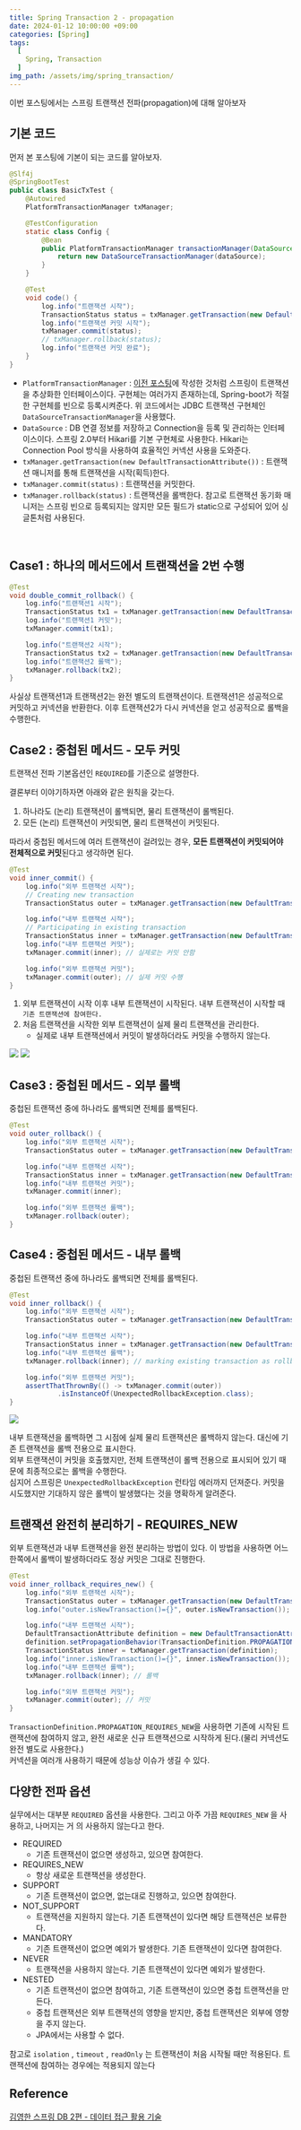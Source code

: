 ```yaml
---
title: Spring Transaction 2 - propagation
date: 2024-01-12 10:00:00 +09:00
categories: [Spring]
tags:
  [
    Spring, Transaction
  ]
img_path: /assets/img/spring_transaction/
---
```


이번 포스팅에서는 스프링 트랜잭션 전파(propagation)에 대해 알아보자

## 기본 코드
먼저 본 포스팅에 기본이 되는 코드를 알아보자.

```java
@Slf4j
@SpringBootTest
public class BasicTxTest {
    @Autowired
    PlatformTransactionManager txManager;

    @TestConfiguration
    static class Config {
        @Bean
        public PlatformTransactionManager transactionManager(DataSource dataSource) {
            return new DataSourceTransactionManager(dataSource);
        }
    }

    @Test
    void code() {
        log.info("트랜잭션 시작");
        TransactionStatus status = txManager.getTransaction(new DefaultTransactionAttribute());
        log.info("트랜잭션 커밋 시작");
        txManager.commit(status);
        // txManager.rollback(status);
        log.info("트랜잭션 커밋 완료");
    }
}
```

- `PlatformTransactionManager` : [이전 포스팅](https://redcarrot1.github.io/posts/Spring_Transaction_1/)에 작성한 것처럼 스프링이 트랜잭션을 추상화한 인터페이스이다. 구현체는 여러가지 존재하는데, Spring-boot가 적절한 구현체를 빈으로 등록시켜준다. 위 코드에서는 JDBC 트랜잭션 구현체인 `DataSourceTransactionManager`을 사용했다.
- `DataSource` : DB 연결 정보를 저장하고 Connection을 등록 및 관리하는 인터페이스이다. 스프링 2.0부터 Hikari를 기본 구현체로 사용한다. Hikari는 Connection Pool 방식을 사용하여 효율적인 커넥션 사용을 도와준다.
- `txManager.getTransaction(new DefaultTransactionAttribute())` : 트랜잭션 매니저를 통해 트랜잭션을 시작(획득)한다.
- `txManager.commit(status)` : 트랜잭션을 커밋한다.
- `txManager.rollback(status)` : 트랜잭션을 롤백한다.
참고로 트랜잭션 동기화 매니저는 스프링 빈으로 등록되지는 않지만 모든 필드가 static으로 구성되어 있어 싱글톤처럼 사용된다.

<br>

## Case1 : 하나의 메서드에서 트랜잭션을 2번 수행
```java
@Test
void double_commit_rollback() {
    log.info("트랜잭션1 시작");
    TransactionStatus tx1 = txManager.getTransaction(new DefaultTransactionAttribute());
    log.info("트랜잭션1 커밋");
    txManager.commit(tx1);

    log.info("트랜잭션2 시작");
    TransactionStatus tx2 = txManager.getTransaction(new DefaultTransactionAttribute());
    log.info("트랜잭션2 롤백");
    txManager.rollback(tx2);
}
```
사실상 트랜잭션1과 트랜잭션2는 완전 별도의 트랜잭션이다. 트랜잭션1은 성공적으로 커밋하고 커넥션을 반환한다. 이후 트랜잭션2가 다시 커넥션을 얻고 성공적으로 롤백을 수행한다.

## Case2 : 중첩된 메서드 - 모두 커밋
트랜잭션 전파 기본옵션인 `REQUIRED`를 기준으로 설명한다.<br>

결론부터 이야기하자면 아래와 같은 원칙을 갖는다.
1. 하나라도 (논리) 트랜잭션이 롤백되면, 물리 트랜잭션이 롤백된다.
2. 모든 (논리) 트랜잭션이 커밋되면, 물리 트랜잭션이 커밋된다.

따라서 중첩된 메서드에 여러 트랜잭션이 걸려있는 경우, **모든 트랜잭션이 커밋되어야 전체적으로 커밋**된다고 생각하면 된다.

```java
@Test
void inner_commit() {
    log.info("외부 트랜잭션 시작");
    // Creating new transaction
    TransactionStatus outer = txManager.getTransaction(new DefaultTransactionAttribute());

    log.info("내부 트랜잭션 시작");
    // Participating in existing transaction
    TransactionStatus inner = txManager.getTransaction(new DefaultTransactionAttribute());
    log.info("내부 트랜잭션 커밋");
    txManager.commit(inner); // 실제로는 커밋 안함

    log.info("외부 트랜잭션 커밋");
    txManager.commit(outer); // 실제 커밋 수행
}
```

1. 외부 트랜잭션이 시작 이후 내부 트랜잭션이 시작된다. 내부 트랜잭션이 시작할 때 `기존 트랜잭션에 참여한다.`
2. 처음 트랜잭션을 시작한 외부 트랜잭션이 실제 물리 트랜잭션을 관리한다.
    - 실제로 내부 트랜잭션에서 커밋이 발생하더라도 커밋을 수행하지 않는다.

![](4.png)
![](5.png)


## Case3 : 중첩된 메서드 - 외부 롤백
중첩된 트랜잭션 중에 하나라도 롤백되면 전체를 롤백된다.
```java
@Test
void outer_rollback() {
    log.info("외부 트랜잭션 시작");
    TransactionStatus outer = txManager.getTransaction(new DefaultTransactionAttribute());

    log.info("내부 트랜잭션 시작");
    TransactionStatus inner = txManager.getTransaction(new DefaultTransactionAttribute());
    log.info("내부 트랜잭션 커밋");
    txManager.commit(inner);

    log.info("외부 트랜잭션 롤백");
    txManager.rollback(outer);
}
```

## Case4 : 중첩된 메서드 - 내부 롤백
중첩된 트랜잭션 중에 하나라도 롤백되면 전체를 롤백된다.
```java
@Test
void inner_rollback() {
    log.info("외부 트랜잭션 시작");
    TransactionStatus outer = txManager.getTransaction(new DefaultTransactionAttribute());

    log.info("내부 트랜잭션 시작");
    TransactionStatus inner = txManager.getTransaction(new DefaultTransactionAttribute());
    log.info("내부 트랜잭션 롤백");
    txManager.rollback(inner); // marking existing transaction as rollback-only

    log.info("외부 트랜잭션 커밋");
    assertThatThrownBy(() -> txManager.commit(outer))
            .isInstanceOf(UnexpectedRollbackException.class);
}
```

![](6.png)

내부 트랜잭션을 롤백하면 그 시점에 실제 물리 트랜잭션은 롤백하지 않는다. 대신에 기존 트랜잭션을 롤백 전용으로 표시한다.<br>
외부 트랜잭션이 커밋을 호출했지만, 전체 트랜잭션이 롤백 전용으로 표시되어 있기 때문에 최종적으로는 롤백을 수행한다.<br>
심지어 스프링은 `UnexpectedRollbackException` 런타임 에러까지 던져준다. 커밋을 시도했지만 기대하지 않은 롤백이 발생했다는 것을 명확하게 알려준다.


## 트랜잭션 완전히 분리하기 - REQUIRES_NEW
외부 트랜잭션과 내부 트랜잭션을 완전 분리하는 방법이 있다. 이 방법을 사용하면 어느 한쪽에서 롤백이 발생하더라도 정상 커밋은 그대로 진행한다.
```java
@Test
void inner_rollback_requires_new() {
    log.info("외부 트랜잭션 시작");
    TransactionStatus outer = txManager.getTransaction(new DefaultTransactionAttribute());
    log.info("outer.isNewTransaction()={}", outer.isNewTransaction()); // True

    log.info("내부 트랜잭션 시작");
    DefaultTransactionAttribute definition = new DefaultTransactionAttribute();
    definition.setPropagationBehavior(TransactionDefinition.PROPAGATION_REQUIRES_NEW);
    TransactionStatus inner = txManager.getTransaction(definition);
    log.info("inner.isNewTransaction()={}", inner.isNewTransaction()); // True
    log.info("내부 트랜잭션 롤백");
    txManager.rollback(inner); // 롤백

    log.info("외부 트랜잭션 커밋");
    txManager.commit(outer); // 커밋
}
```

`TransactionDefinition.PROPAGATION_REQUIRES_NEW`을 사용하면 기존에 시작된 트랜잭션에 참여하지 않고, 완전 새로운 신규 트랜잭션으로 시작하게 된다.(물리 커넥션도 완전 별도로 사용한다.)<br>
커넥션을 여러개 사용하기 때문에 성능상 이슈가 생길 수 있다.

## 다양한 전파 옵션
실무에서는 대부분 `REQUIRED` 옵션을 사용한다. 그리고 아주 가끔 `REQUIRES_NEW` 을 사용하고, 나머지는 거 의 사용하지 않는다고 한다.

- REQUIRED
    - 기존 트랜잭션이 없으면 생성하고, 있으면 참여한다.
- REQUIRES_NEW
    - 항상 새로운 트랜잭션을 생성한다.
- SUPPORT
    - 기존 트랜잭션이 없으면, 없는대로 진행하고, 있으면 참여한다.
- NOT_SUPPORT
    - 트랜잭션을 지원하지 않는다. 기존 트랜잭션이 있다면 해당 트랜잭션은 보류한다.
- MANDATORY
    - 기존 트랜잭션이 없으면 예외가 발생한다. 기존 트랜잭션이 있다면 참여한다.
- NEVER
    - 트랜잭션을 사용하지 않는다. 기존 트랜잭션이 있다면 예외가 발생한다.
- NESTED
    - 기존 트랜잭션이 없으면 참여하고, 기존 트랜잭션이 있으면 중첩 트랜잭션을 만든다.
    - 중첩 트랜잭션은 외부 트랜잭션의 영향을 받지만, 중첩 트랜잭션은 외부에 영향을 주지 않는다.
    - JPA에서는 사용할 수 없다.

참고로 `isolation` , `timeout` , `readOnly` 는 트랜잭션이 처음 시작될 때만 적용된다. 트랜잭션에 참여하는 경우에는 적용되지 않는다

## Reference
[김영한 스프링 DB 2편 - 데이터 접근 활용 기술](https://www.inflearn.com/course/%EC%8A%A4%ED%94%84%EB%A7%81-db-2)